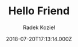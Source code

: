 ---
title: Hello Friend
github: https://github.com/panr/hugo-theme-hello-friend
demo: https://hugo-hello-friend.now.sh/
author: Radek Kozieł
ssg:
  - Hugo
cms:
  - Markdown
date: 2018-07-20T17:13:14.000Z
description: >-
  Pretty basic theme for Hugo that covers all of the essentials. All you have to
  do is start typing!
draft: false
publish_date: '2018-07-20T17:13:14Z'
update_date: '2022-10-31T07:22:03Z'
github_star: 937
github_fork: 1023
---